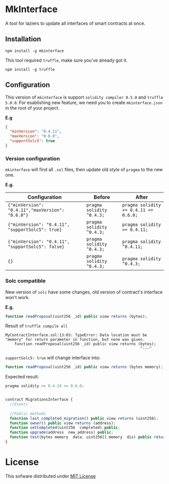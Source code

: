 # MkInterface

A tool for laziers to update all interfaces of smart contracts at once.

## Installation

```
npm install -g mkinterface
```

This tool required `truffle`, make sure you've already got it.

```
npm install -g truffle
```

## Configuration

This version of `mkinterface` is support `solidity compiler 0.5.0` and `truffle 5.0.0`. For esablishing new feature, we need you to create `mkinterface.json` in the root of your project.

**E.g**

```json
{
  "minVersion": "0.4.11",
  "maxVersion": "0.6.0",
  "supportSolc5": true
}
```

### Version configuration


`mkinterface` will find all `.sol` files, then update old style of `pragma` to the new one.

**E.g.**

|Configuration|Before|After|
|---|---|---|
|`{"minVersion": "0.4.11","maxVersion": "0.6.0"}`|`pragma solidity ^0.4.3;`|`pragma solidity >= 0.4.11 <= 0.6.0;`|
|`{"minVersion": "0.4.11", "supportSolc5": true}`|`pragma solidity ^0.4.3;`|`pragma solidity >= 0.4.11;`|
|`{"minVersion": "0.4.11", "supportSolc5": false}`|`pragma solidity ^0.4.3;`|`pragma solidity ^0.4.11;`|
|`{}`|`pragma solidity ^0.4.3;`|`pragma solidity ^0.4.3;`|

### Solc compatible

New version of `solc` have some changes, old version of contract's interface won't work.

**E.g.**

```js
function readProposal(uint256 _id) public view returns (bytes);
```

Result of `truffle compile all`

```
MyContractInterface.sol:13:65: TypeError: Data location must be "memory" for return parameter in function, but none was given.
    function readProposal(uint256 _id) public view returns (bytes);
                                                            ^---^
```

`supportSolc5: true` will change interface into:

```js
function readProposal(uint256 _id) public view returns (bytes memory);
```

Expected result:
```js
pragma solidity >= 0.4.24 <= 0.6.0;


contract MigrationsInterface {
  //Events
  
  //Public methods
  function last_completed_migration() public view returns (uint256);
  function owner() public view returns (address);
  function setCompleted(uint256  completed) public;
  function upgrade(address  new_address) public;
  function test(bytes memory  data, uint256[] memory  dis) public returns (string memory);
}
```

# License

This sofware distributed under [MIT License](https://github.com/chiro-hiro/mkinterface/blob/master/LICENSE)